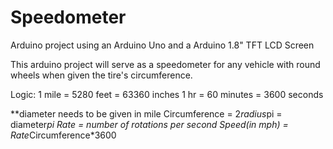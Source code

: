 # Speedometer
Arduino project using an Arduino Uno and a Arduino 1.8" TFT LCD Screen

This arduino project will serve as a speedometer for any vehicle with round wheels when given the tire's circumference.

Logic:
1 mile = 5280 feet = 63360 inches
1 hr = 60 minutes = 3600 seconds

**diameter needs to be given in mile
Circumference = 2*radius*pi = diameter*pi
Rate = number of rotations per second
Speed(in mph) = Rate*Circumference*3600
